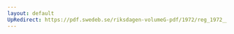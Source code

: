 ```yaml
---
layout: default
UpRedirect: https://pdf.swedeb.se/riksdagen-volumeG-pdf/1972/reg_1972__reg_01/reg_1972__reg_01_0067.pdf
---
```

